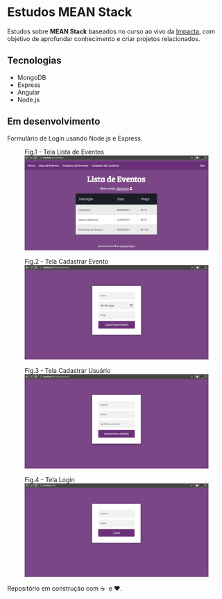 # Estudos MEAN Stack

Estudos sobre **MEAN Stack** baseados no curso ao vivo da [Impacta](https://impacta.com.br), com objetivo de aprofundar conhecimento e criar projetos relacionados.

## Tecnologias

- MongoDB
- Express
- Angular
- Node.js

## Em desenvolvimento

Formulário de Login usando Node.js e Express.

<figure>
<figcaption>Fig.1 - Tela Lista de Eventos</figcaption>
    <img src="https://github.com/samantafluture/mean-stack-studies/blob/main/5%20-%20MongoDB/nodeEventos/public/images/tela-eventos-atual.png?raw=true">
</figure>

<figure>
    <figcaption>Fig.2 - Tela Cadastrar Evento</figcaption>
    <img src="https://github.com/samantafluture/mean-stack-studies/blob/main/4%20-%20Express%20MVC/nodeEventos/public/images/tela-cadastra-evento.png?raw=true">
</figure>

<figure>
    <figcaption>Fig.3 - Tela Cadastrar Usuário</figcaption>
    <img src="https://github.com/samantafluture/mean-stack-studies/blob/main/4%20-%20Express%20MVC/nodeEventos/public/images/tela-cadastra-usuario.png?raw=true">
</figure>

<figure>
    <figcaption>Fig.4 - Tela Login</figcaption>
    <img src="https://github.com/samantafluture/mean-stack-studies/blob/main/4%20-%20Express%20MVC/nodeEventos/public/images/tela-login.png?raw=true">
</figure>

Repositório em construção com :coffee: &nbsp;e :heart:.
